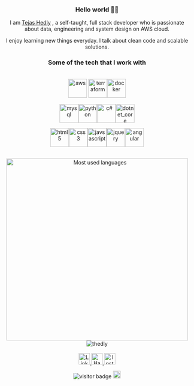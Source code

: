  

<div width="300px" align="center">
  
### Hello world 👋🌐  

I am [Tejas Hedly]("https://tejashedly.dev") , a self-taught, full stack developer who is passionate about data, engineering and system design on AWS cloud. 

I enjoy learning new things everyday. I talk about clean code and scalable solutions.
<br/>
<h3>Some of the tech that I work with</h3><br/>

<img height="50px" src="https://github-profile-icons.s3.ap-south-1.amazonaws.com/AWS.png" alt="aws" />
<img height="50px" src="https://github-profile-icons.s3.ap-south-1.amazonaws.com/Terraform.png" alt="terraform" /><img height="50px" src="https://github-profile-icons.s3.ap-south-1.amazonaws.com/Docker.png" alt="docker" />

<img height="50px" src="https://github-profile-icons.s3.ap-south-1.amazonaws.com/MySQL.png" alt="mysql" /><img height="50px" src="https://github-profile-icons.s3.ap-south-1.amazonaws.com/python.png" alt="python" /><img height="50px" src="https://github-profile-icons.s3.ap-south-1.amazonaws.com/C%23.png" alt="c#" /><img height="50px" src="https://github-profile-icons.s3.ap-south-1.amazonaws.com/dotnet_core.png" alt="dotnet_core" />
 
<img height="50px" src="https://github-profile-icons.s3.ap-south-1.amazonaws.com/HTML5.png" alt="html5" /><img height="50px" src="https://github-profile-icons.s3.ap-south-1.amazonaws.com/CSS3.png" alt="css3" /><img height="50px" src="https://github-profile-icons.s3.ap-south-1.amazonaws.com/Javascript.png" alt="javsascript" /><img height="50px" src="https://github-profile-icons.s3.ap-south-1.amazonaws.com/Jquery.png" alt="jquery" /><img height="50px" src="https://github-profile-icons.s3.ap-south-1.amazonaws.com/Angular.png" alt="angular" />

<br/>
<img width="485" src="https://github-readme-stats.vercel.app/api/top-langs/?username=thedly"  alt="Most used languages"/>
<img src="https://github-readme-stats.vercel.app/api?username=thedly&show_icons=true&count_private=true" alt="thedly" />

<br/>
<br/>
<a href="https://www.linkedin.com/in/tejas-hedly">
  <img alt="Linkedin" height="30px" src="https://github-profile-icons.s3.ap-south-1.amazonaws.com/Linkedin.png" />
</a>
<a href="https://www.hackerrank.com/tejas_hedly">
  <img alt="Hackerrank" height="30px" src="https://github-profile-icons.s3.ap-south-1.amazonaws.com/Hackerrank.png" />
</a>
<a href="https://www.instagram.com/tejas_hedly">
  <img alt="Instagram" height="30px" src="https://github-profile-icons.s3.ap-south-1.amazonaws.com/Instagram.png" />
</a>

<br>


![visitor badge](https://visitor-badge.glitch.me/badge?page_id=thedly.visitor-badge) 
<a href="https://tejashedly.dev"><img height="20px" src="https://github-profile-icons.s3.ap-south-1.amazonaws.com/logo.png" alt="logo" /></a>

</div>

